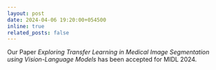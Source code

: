 ```yaml
---
layout: post
date: 2024-04-06 19:20:00+054500
inline: true
related_posts: false
---
```


Our Paper <i> Exploring Transfer Learning in Medical Image Segmentation using Vision-Language Models </i> has been accepted for MIDL 2024.
